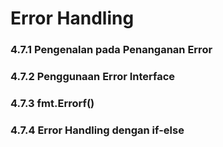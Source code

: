 # Error Handling

### 4.7.1 Pengenalan pada Penanganan Error

### 4.7.2 Penggunaan Error Interface

### 4.7.3 fmt.Errorf()

### 4.7.4 Error Handling dengan if-else
